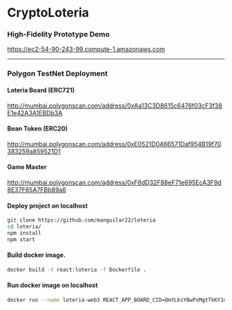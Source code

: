 # CryptoLoteria

### High-Fidelity Prototype Demo

https://ec2-54-90-243-99.compute-1.amazonaws.com

---

### Polygon TestNet Deployment 

#### Loteria Board (ERC721)
http://mumbai.polygonscan.com/address/0xAa13C3D8615c6476f03cF3f38E1e42A3A1EBDb3A

#### Bean Token (ERC20)
http://mumbai.polygonscan.com/address/0xE0521D0466571Daf954B19f70383259a859521D1

#### Game Master
http://mumbai.polygonscan.com/address/0xF6dD32F88eF71e695EcA3F9d8E37F65A7FBb89a6

#### Deploy project on localhost

```bash
git clone https://github.com/manguilar22/loteria
cd loteria/
npm install 
npm start
```

#### Build docker image.

```bash 
docker build -t react:loteria -f Dockerfile .
```

#### Run docker image on localhost

```bash
docker run --name loteria-web3 REACT_APP_BOARD_CID=QmYLksYBwPxMgtTkKY1dbpFzu93X2wTwnTq3SMmwakFkPH -e REACT_APP_BEAN_TOKEN=0xE0521D0466571Daf954B19f70383259a859521D1 -e REACT_APP_GAME_MASTER=0xF6dD32F88eF71e695EcA3F9d8E37F65A7FBb89a6 -e REACT_APP_LOTERIA_TOKEN=0xAa13C3D8615c6476f03cF3f38E1e42A3A1EBDb3A -p 3000:3000 -d react:loteria
```
